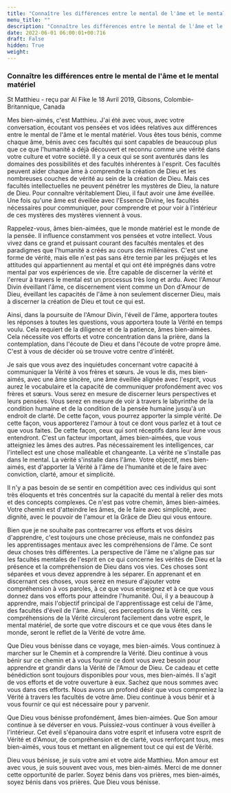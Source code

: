```yaml
---
title: "Connaître les différences entre le mental de l'âme et le mental matériel"
menu_title: ""
description: "Connaître les différences entre le mental de l'âme et le mental matériel"
date: 2022-06-01 06:00:01+00:716
draft: False
hidden: True
weight:
---
```

### Connaître les différences entre le mental de l'âme et le mental matériel

St Matthieu - reçu par Al Fike le 18 Avril 2019, Gibsons, Colombie-Britannique, Canada

Mes bien-aimés, c'est Matthieu. J'ai été avec vous, avec votre conversation, écoutant vos pensées et vos idées relatives aux différences entre le mental de l'âme et le mental matériel. Vous êtes tous bénis, comme chaque âme, bénis avec ces facultés qui sont capables de beaucoup plus que ce que l'humanité a déjà découvert et reconnu comme une vérité dans votre culture et votre société. Il y a ceux qui se sont aventurés dans les domaines des possibilités et des facultés inhérentes à l'esprit. Ces facultés peuvent aider chaque âme à comprendre la création de Dieu et les nombreuses couches de vérité au sein de la création de Dieu. Mais ces facultés intellectuelles ne peuvent pénétrer les mystères de Dieu, la nature de Dieu. Pour connaître véritablement Dieu, il faut avoir une âme éveillée. Une fois qu'une âme est éveillée avec l'Essence Divine, les facultés nécessaires pour communiquer, pour comprendre et pour voir à l'intérieur de ces mystères des mystères viennent à vous.

Rappelez-vous, âmes bien-aimées, que le monde matériel est le monde de la pensée. Il influence constamment vos pensées et votre intellect. Vous vivez dans ce grand et puissant courant des facultés mentales et des paradigmes que l'humanité a créés au cours des millénaires. C'est une forme de vérité, mais elle n'est pas sans être ternie par les préjugés et les attitudes qui appartiennent au mental et qui ont été imprégnés dans votre mental par vos expériences de vie. Être capable de discerner la vérité et l'erreur à travers le mental est un processus très long et ardu. Avec l'Amour Divin éveillant l'âme, ce discernement vient comme un Don d'Amour de Dieu, éveillant les capacités de l'âme à non seulement discerner Dieu, mais à discerner la création de Dieu et tout ce qui est.

Ainsi, dans la poursuite de l'Amour Divin, l'éveil de l'âme, apportera toutes les réponses à toutes les questions, vous apportera toute la Vérité en temps voulu. Cela requiert de la diligence et de la patience, âmes bien-aimées. Cela nécessite vos efforts et votre concentration dans la prière, dans la contemplation, dans l'écoute de Dieu et dans l'écoute de votre propre âme. C'est à vous de décider où se trouve votre centre d'intérêt.

Je sais que vous avez des inquiétudes concernant votre capacité à communiquer la Vérité à vos frères et sœurs. Je vous le dis, mes bien-aimés, avec une âme sincère, une âme éveillée alignée avec l'esprit, vous aurez le vocabulaire et la capacité de communiquer profondément avec vos frères et sœurs. Vous serez en mesure de discerner leurs perspectives et leurs pensées. Vous serez en mesure de voir à travers le labyrinthe de la condition humaine et de la condition de la pensée humaine jusqu'à un endroit de clarté. De cette façon, vous pourrez apporter la simple vérité. De cette façon, vous apporterez l'amour à tout ce dont vous parlez et à tout ce que vous faites. De cette façon, ceux qui sont réceptifs dans leur âme vous entendront. C'est un facteur important, âmes bien-aimées, que vous atteigniez les âmes des autres. Pas nécessairement les intelligences, car l'intellect est une chose malléable et changeante. La vérité ne s'installe pas dans le mental. La vérité s'installe dans l'âme. Votre objectif, mes bien-aimés, est d'apporter la Vérité à l'âme de l'humanité et de le faire avec conviction, clarté, amour et simplicité.

Il n'y a pas besoin de se sentir en compétition avec ces individus qui sont très éloquents et très concentrés sur la capacité du mental à relier des mots et des concepts complexes. Ce n'est pas votre chemin, âmes bien-aimées. Votre chemin est d'atteindre les âmes, de le faire avec simplicité, avec dignité, avec le pouvoir de l'amour et la Grâce de Dieu qui vous entoure.

Bien que je ne souhaite pas contrecarrer vos efforts et vos désirs d'apprendre, c'est toujours une chose précieuse, mais ne confondez pas les apprentissages mentaux avec les compréhensions de l'âme. Ce sont deux choses très différentes. La perspective de l'âme ne s'aligne pas sur les facultés mentales de l'esprit en ce qui concerne les vérités de Dieu et la présence et la compréhension de Dieu dans vos vies. Ces choses sont séparées et vous devez apprendre à les séparer. En apprenant et en discernant ces choses, vous serez en mesure d'ajouter votre compréhension à vos paroles, à ce que vous enseignez et à ce que vous donnez dans vos efforts pour atteindre l'humanité. Oui, il y a beaucoup à apprendre, mais l'objectif principal de l'apprentissage est celui de l'âme, des facultés d'éveil de l'âme. Ainsi, ces perceptions de la Vérité, ces compréhensions de la Vérité circuleront facilement dans votre esprit, le mental matériel, de sorte que votre discours et ce que vous êtes dans le monde, seront le reflet de la Vérité de votre âme.

Que Dieu vous bénisse dans ce voyage, mes bien-aimés. Vous continuez à marcher sur le Chemin et à comprendre la Vérité. Dieu continue à vous bénir sur ce chemin et à vous fournir ce dont vous avez besoin pour apprendre et grandir dans la Vérité de l'Amour de Dieu. Ce cadeau et cette bénédiction sont toujours disponibles pour vous, mes bien-aimés. Il s'agit de vos efforts et de votre ouverture à eux. Sachez que nous sommes avec vous dans ces efforts. Nous avons un profond désir que vous compreniez la Vérité à travers les facultés de votre âme. Dieu continue à vous bénir et à vous fournir ce qui est nécessaire pour y parvenir.

Que Dieu vous bénisse profondément, âmes bien-aimées. Que Son amour continue à se déverser en vous. Puissiez-vous continuer à vous éveiller à l'intérieur. Cet éveil s'épanouira dans votre esprit et infusera votre esprit de Vérité et d'Amour, de compréhension et de clarté, vous renforçant tous, mes bien-aimés, vous tous et mettant en alignement tout ce qui est de Vérité.

Dieu vous bénisse, je suis votre ami et votre aide Matthieu. Mon amour est avec vous, je suis souvent avec vous, mes bien-aimés. Merci de me donner cette opportunité de parler. Soyez bénis dans vos prières, mes bien-aimés, soyez bénis dans vos prières. Que Dieu vous bénisse.




